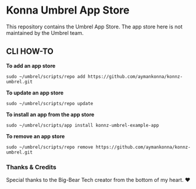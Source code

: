 # Konna Umbrel App Store  
This repository contains the Umbrel App Store. The app store here is not maintained by the Umbrel team. 

## CLI HOW-TO

**To add an app store**

```
sudo ~/umbrel/scripts/repo add https://github.com/aymankonna/konnz-umbrel.git
```

**To update an app store**

```
sudo ~/umbrel/scripts/repo update
```

**To install an app from the app store**

```
sudo ~/umbrel/scripts/app install konnz-umbrel-example-app
```

**To remove an app store**

```
sudo ~/umbrel/scripts/repo remove https://github.com/aymankonna/konnz-umbrel.git
```

### Thanks & Credits

Special thanks to the Big-Bear Tech creator from the bottom of my heart. ❤️
